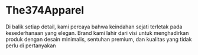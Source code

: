 # The374Apparel
Di balik setiap detail, kami percaya bahwa keindahan sejati terletak pada kesederhanaan yang elegan. Brand kami lahir dari visi untuk menghadirkan produk dengan desain minimalis, sentuhan premium, dan kualitas yang tidak perlu di pertanyakan
